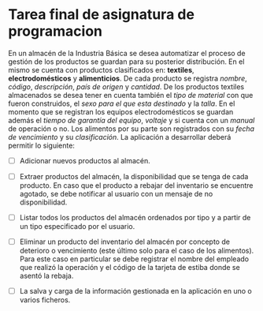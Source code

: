 # Tarea final de asignatura de programacion

En un almacén de la Industria Básica se desea automatizar el proceso de gestión de los productos se guardan para su posterior distribución. En el mismo se cuenta con productos clasificados en: **textiles**, **electrodomésticos** y **alimenticios**. De cada producto se registra *nombre*, *código*, *descripción*, *país de origen* y *cantidad*. De  los productos textiles almacenados se desea tener en cuenta también el *tipo de material* con que fueron construidos, el *sexo para el que esta destinado* y la *talla*. En el momento que se registran los equipos electrodomésticos se guardan además el *tiempo de garantía del equipo*, *voltaje* y si cuenta con un *manual* de operación o no. Los alimentos por su parte son registrados con su *fecha de vencimiento* y su *clasificación*. La aplicación a desarrollar deberá permitir lo siguiente:

- [ ] Adicionar nuevos productos al almacén.

- [ ] Extraer productos del almacén, la disponibilidad que se tenga de cada producto. En caso que el producto a rebajar del inventario se encuentre agotado, se debe notificar al usuario con un mensaje de no disponibilidad.
- [ ] Listar todos los productos del almacén ordenados por tipo y a partir de un tipo especificado por el usuario.
- [ ] Eliminar un producto del inventario del almacén por concepto de deterioro o vencimiento (este último solo para el caso de los alimentos). Para este caso en particular se debe registrar el nombre del empleado que realizó la operación y el código de la tarjeta de estiba donde se asentó la rebaja.
- [ ] La salva y carga de la información gestionada en la aplicación en uno o varios ficheros.
